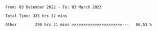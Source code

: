 <!--START_SECTION:waka-->

```text
From: 03 December 2022 - To: 03 March 2023

Total Time: 335 hrs 32 mins

Other        290 hrs 21 mins >>>>>>>>>>>>>>>>>>>>>>---   86.53 %
```

<!--END_SECTION:waka-->